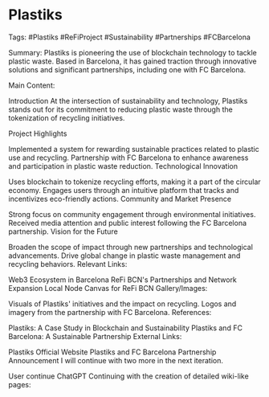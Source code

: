 # Plastiks
Tags: #Plastiks #ReFiProject #Sustainability #Partnerships #FCBarcelona

Summary:
Plastiks is pioneering the use of blockchain technology to tackle plastic waste. Based in Barcelona, it has gained traction through innovative solutions and significant partnerships, including one with FC Barcelona.

Main Content:

Introduction
At the intersection of sustainability and technology, Plastiks stands out for its commitment to reducing plastic waste through the tokenization of recycling initiatives.

Project Highlights

Implemented a system for rewarding sustainable practices related to plastic use and recycling.
Partnership with FC Barcelona to enhance awareness and participation in plastic waste reduction.
Technological Innovation

Uses blockchain to tokenize recycling efforts, making it a part of the circular economy.
Engages users through an intuitive platform that tracks and incentivizes eco-friendly actions.
Community and Market Presence

Strong focus on community engagement through environmental initiatives.
Received media attention and public interest following the FC Barcelona partnership.
Vision for the Future

Broaden the scope of impact through new partnerships and technological advancements.
Drive global change in plastic waste management and recycling behaviors.
Relevant Links:

Web3 Ecosystem in Barcelona
ReFi BCN's Partnerships and Network Expansion
Local Node Canvas for ReFi BCN
Gallery/Images:

Visuals of Plastiks' initiatives and the impact on recycling.
Logos and imagery from the partnership with FC Barcelona.
References:

Plastiks: A Case Study in Blockchain and Sustainability
Plastiks and FC Barcelona: A Sustainable Partnership
External Links:

Plastiks Official Website
Plastiks and FC Barcelona Partnership Announcement
I will continue with two more in the next iteration.




User
continue
ChatGPT
Continuing with the creation of detailed wiki-like pages: